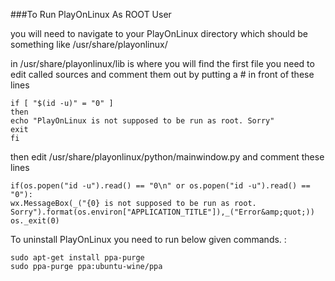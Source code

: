 ###To Run PlayOnLinux As ROOT User

you will need to navigate to your PlayOnLinux directory which should be something like /usr/share/playonlinux/

in /usr/share/playonlinux/lib is where you will find the first file you need to edit called sources and comment them out by putting a # in front of these lines

    if [ "$(id -u)" = "0" ]
    then
    echo "PlayOnLinux is not supposed to be run as root. Sorry"
    exit
    fi
    
then edit /usr/share/playonlinux/python/mainwindow.­py and comment these lines

    if(os.popen("id -u").read() == "0\n" or os.popen("id -u").read() == "0"):
    wx.MessageBox(_("{0} is not supposed to be run as root. Sorry").format(os.environ["APP­LICATION_TITLE"]),_("Error&amp;quo­t;))
    os._exit(0)


To uninstall PlayOnLinux you need to run below given commands. :

    sudo apt-get install ppa-purge
    sudo ppa-purge ppa:ubuntu-wine/ppa
